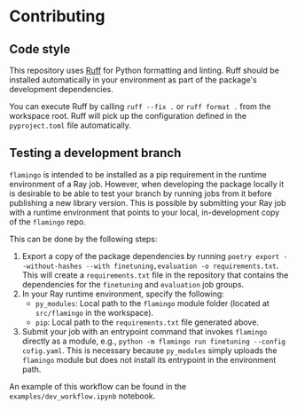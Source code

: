 # Contributing

## Code style

This repository uses [Ruff](https://docs.astral.sh/ruff/) for Python formatting and linting.
Ruff should be installed automatically in your environment as part of the package's
development dependencies.

You can execute Ruff by calling `ruff --fix .` or `ruff format .` from the workspace root.
Ruff will pick up the configuration defined in the `pyproject.toml` file automatically.

## Testing a development branch

`flamingo` is intended to be installed as a pip requirement in the runtime environment of a Ray job.
However, when developing the package locally it is desirable to be able to test your branch
by running jobs from it before publishing a new library version.
This is possible by submitting your Ray job with a runtime environment that points to your local,
in-development copy of the `flamingo` repo.

This can be done by the following steps:
1. Export a copy of the package dependencies by running 
`poetry export --without-hashes --with finetuning,evaluation -o requirements.txt`. 
This will create a `requirements.txt` file in the repository that contains the dependencies
for the `finetuning` and `evaluation` job groups.
2. In your Ray runtime environment, specify the following:
    - `py_modules`: Local path to the `flamingo` module folder 
    (located at `src/flamingo` in the workspace).
    - `pip`: Local path to the `requirements.txt` file generated above.
3. Submit your job with an entrypoint command that invokes `flamingo` directly as a module,
e.g., `python -m flamingo run finetuning --config cofig.yaml`.
This is necessary because `py_modules` simply uploads the `flamingo` module
but does not install its entrypoint in the environment path.

An example of this workflow can be found in the `examples/dev_workflow.ipynb` notebook.
